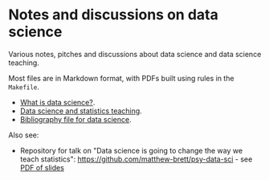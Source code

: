 # Notes and discussions on data science

Various notes, pitches and discussions about data science and data science
teaching.

Most files are in Markdown format, with PDFs built using rules in the
`Makefile`.

* [What is data science?](ds_what_is_it.pdf).
* [Data science and statistics teaching](ds_and_statistics.pdf).
* [Bibliography file for data science](data_science.bib).

Also see:

* Repository for talk on "Data science is going to change the way we teach
  statistics": https://github.com/matthew-brett/psy-data-sci - see [PDF of
  slides](https://github.com/matthew-brett/psy-data-sci/blob/master/psy_data_sci_slides.pdf)
